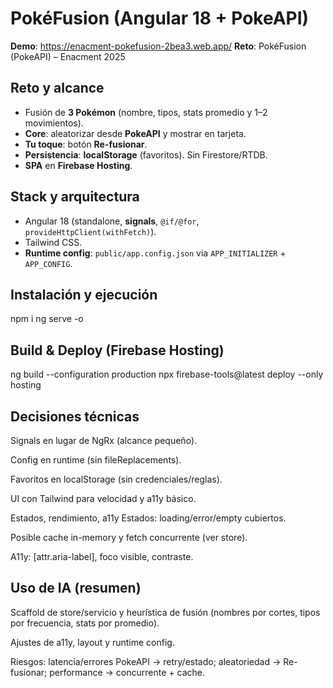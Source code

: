 # PokéFusion (Angular 18 + PokeAPI)

**Demo**: https://enacment-pokefusion-2bea3.web.app/
**Reto**: PokéFusion (PokeAPI) – Enacment 2025

## Reto y alcance
- Fusión de **3 Pokémon** (nombre, tipos, stats promedio y 1–2 movimientos).
- **Core**: aleatorizar desde **PokeAPI** y mostrar en tarjeta.
- **Tu toque**: botón **Re-fusionar**.
- **Persistencia**: **localStorage** (favoritos). Sin Firestore/RTDB.
- **SPA** en **Firebase Hosting**.

## Stack y arquitectura
- Angular 18 (standalone, **signals**, `@if/@for`, `provideHttpClient(withFetch)`).
- Tailwind CSS.
- **Runtime config**: `public/app.config.json` via `APP_INITIALIZER` + `APP_CONFIG`.


## Instalación y ejecución

npm i
ng serve -o

## Build & Deploy (Firebase Hosting)

ng build --configuration production
npx firebase-tools@latest deploy --only hosting

## Decisiones técnicas
Signals en lugar de NgRx (alcance pequeño).

Config en runtime (sin fileReplacements).

Favoritos en localStorage (sin credenciales/reglas).

UI con Tailwind para velocidad y a11y básico.

Estados, rendimiento, a11y
Estados: loading/error/empty cubiertos.

Posible cache in-memory y fetch concurrente (ver store).

A11y: [attr.aria-label], foco visible, contraste.

## Uso de IA (resumen)
Scaffold de store/servicio y heurística de fusión (nombres por cortes, tipos por frecuencia, stats por promedio).

Ajustes de a11y, layout y runtime config.

Riesgos: latencia/errores PokeAPI → retry/estado; aleatoriedad → Re-fusionar; performance → concurrente + cache.